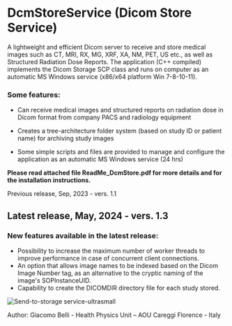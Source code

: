 # DcmStoreService  (Dicom Store Service)

A lightweight and efficient Dicom server to receive and store medical images such as CT, MRI, RX, MG, XRF, XA, NM, PET, US etc., as well as Structured Radiation Dose Reports.
The application (C++ compiled) implements the Dicom Storage SCP class and runs on computer as an automatic MS Windows service (x86/x64 platform Win 7-8-10-11).

### Some features:
- Can receive medical images and structured reports on radiation dose in Dicom format from company PACS and radiology equipment

- Creates a tree-architecture folder system (based on study ID or patient name) for archiving study images

- Some simple scripts and files are provided to manage and configure the application as an automatic MS Windows service (24 hrs)


**Please read attached file ReadMe_DcmStore.pdf for more details and for the installation instructions.**
   

Previous release, Sep, 2023 - vers. 1.1


## Latest release, May, 2024 - vers. 1.3

### New features available in the latest release:
- Possibility to increase the maximum number of worker threads to improve performance in case of concurrent client connections.
- An option that allows image names to be indexed based on the Dicom Image Number tag, as an alternative to the cryptic naming of the image's SOPInstanceUID.
- Capability to create the DICOMDIR directory file for each study stored. 




![Send-to-storage service-ultrasmall](https://github.com/giacbli/DcmStoreService/assets/15181782/d3c31ce8-046b-45f6-831f-87aec9ed98c1)




Author: Giacomo Belli -
Health Physics Unit – AOU Careggi
Florence - Italy

